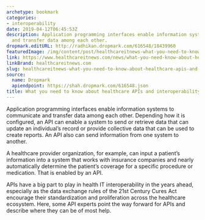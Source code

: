 ```yaml
---
archetype: bookmark
categories:
- interoperability
date: 2019-04-12T06:45:53Z
description: Application programming interfaces enable information systems to communicate
  and transfer data among each other.
dropmark.editURL: http://radhikan.dropmark.com/616548/18439960
featuredImage: /img/content/post/healthcareitnews-what-you-need-to-know-about-healthcare-apis-and-interoperability.jpg
link: https://www.healthcareitnews.com/news/what-you-need-know-about-healthcare-apis-and-interoperability
linkBrand: healthcareitnews.com
slug: healthcareitnews-what-you-need-to-know-about-healthcare-apis-and-interoperability
source:
  name: Dropmark
  apiendpoint: https://shah.dropmark.com/616548.json
title: What you need to know about healthcare APIs and interoperability
---
```

Application programming interfaces enable information systems to communicate and transfer data among each other. Depending how it is configured, an API can enable a system to send or retrieve data that can update an individual’s record or provide collective data that can be used to create reports. An API also can send information from one system to another.

A healthcare provider organization, for example, can input a patient’s information into a system that works with insurance companies and nearly automatically determine the patient’s coverage for a specific procedure or medication. That is enabled by an API.

APIs have a big part to play in health IT interoperability in the years ahead, especially as the data exchange rules of the 21st Century Cures Act encourage their standardization and proliferation across the healthcare ecosystem. Here, some API experts point the way forward for APIs and describe where they can be of most help.

